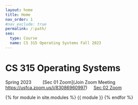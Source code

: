 ```yaml
---
layout: home
title: Home
nav_order: 1
#nav_exclude: true
permalink: /:path/
seo:
  type: Course
  name: CS 315 Operating Systems Fall 2023
---
```


# CS 315 Operating Systems
Spring 2023 &nbsp; &nbsp; &nbsp; &nbsp; [Sec 01 Zoom](Join Zoom Meeting
https://usfca.zoom.us/j/83086960997)  &nbsp; &nbsp; [Sec 02 Zoom](https://usfca.zoom.us/j/83443279350)

{% for module in site.modules %}
{{ module }}
{% endfor %}
